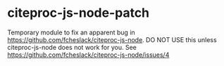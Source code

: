 # citeproc-js-node-patch
Temporary module to fix an apparent bug in https://github.com/fcheslack/citeproc-js-node. DO NOT USE this unless citeproc-js-node does not work for you. See https://github.com/fcheslack/citeproc-js-node/issues/4
